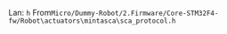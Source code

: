 Lan: `h` From`Micro/Dummy-Robot/2.Firmware/Core-STM32F4-fw/Robot\actuators\mintasca\sca_protocol.h`

